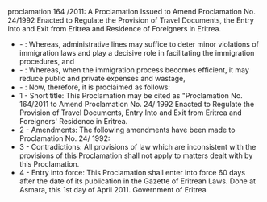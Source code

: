 proclamation 164 &#x2F;2011: A Proclamation Issued to Amend Proclamation No. 24&#x2F;1992 Enacted to Regulate the Provision of Travel Documents, the Entry Into and Exit from Eritrea and Residence of Foreigners in Eritrea.

<ul>
			<li> - : Whereas, administrative lines may suffice to deter minor violations of immigration laws and play a decisive role in facilitating the immigration procedures, and<ul>
			</ul></li>			<li> - : Whereas, when the immigration process becomes efficient, it may reduce public and private expenses and wastage,<ul>
			</ul></li>			<li> - : Now, therefore, it is proclaimed as follows:<ul>
			</ul></li>			<li>1 - Short title: This Proclamation may be cited as &quot;Proclamation No. 164&#x2F;2011 to Amend Proclamation No. 24&#x2F; 1992 Enacted to Regulate the Provision of Travel Documents, Entry Into and Exit from Eritrea and Foreigners&#39; Residence in Eritrea.<ul>
			</ul></li>			<li>2 - Amendments: The following amendments have been made to Proclamation No. 24&#x2F; 1992:<ul>
			</ul></li>			<li>3 - Contradictions: All provisions of law which are inconsistent with the provisions of this Proclamation shall not apply to matters dealt with by this Proclamation.<ul>
			</ul></li>			<li>4 - Entry into force: This Proclamation shall enter into force 60 days after the date of its publication in the Gazette of Eritrean Laws. Done at Asmara, this 1st day of April 2011. Government of Eritrea<ul>
			</ul></li></ul>